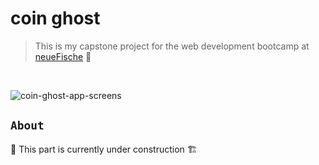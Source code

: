 # coin ghost

> This is my capstone project for the web development bootcamp at [neueFische](https://www.neuefische.de/weiterbildung/web-development) 🦈
<br/>

![coin-ghost-app-screens](https://user-images.githubusercontent.com/79465800/155750757-95ca7dc9-1e23-4525-b17e-e6f3229b89e7.svg)

## `About`


🚧 This part is currently under construction 🏗️
